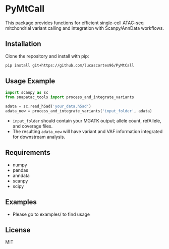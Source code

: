 # PyMtCall

This package provides functions for efficient single-cell ATAC-seq mitchondrial variant calling and integration with Scanpy/AnnData workflows.

## Installation

Clone the repository and install with pip:

```bash
pip install git+https://github.com/lucascortes96/PyMtCall
```

## Usage Example

```python
import scanpy as sc
from snapatac_tools import process_and_integrate_variants

adata = sc.read_h5ad('your_data.h5ad')
adata_new = process_and_integrate_variants('input_folder', adata)
```

- `input_folder` should contain your MGATK output; allele count, refAllele, and coverage files.
- The resulting `adata_new` will have variant and VAF information integrated for downstream analysis.

## Requirements
- numpy
- pandas
- anndata
- scanpy
- scipy

## Examples 
- Please go to examples/ to find usage 

## License
MIT